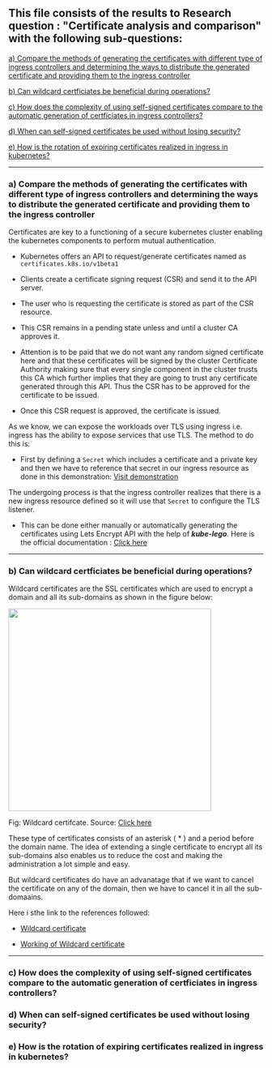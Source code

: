 ## This file consists of the results to Research question : "Certificate analysis and comparison" with the following sub-questions:

<a href="https://github.com/dikshita-git/RP_Ingress_security-IPv4_and_IPv6/blob/main/K3s/Chapters/Results/3.2_Certificate_analysis_and_comparison.md#a-compare-the-methods-of-generating-the-certificates-with-different-type-of-ingress-controllers-and-determining-the-ways-to-distribute-the-generated-certificate-and-providing-them-to-the-ingress-controller">a) Compare the methods of generating the certificates with different type of ingress controllers and determining the ways to distribute the generated certificate and providing them to the ingress controller</a>

<a href="https://github.com/dikshita-git/RP_Ingress_security-IPv4_and_IPv6/blob/main/K3s/Chapters/Results/3.2_Certificate_analysis_and_comparison.md#b-can-wildcard-certficiates-be-beneficial-during-operations">b) Can wildcard certficiates be beneficial during operations?</a>

<a href="">c) How does the complexity of using self-signed certificates compare to the automatic generation of certficiates in ingress controllers?</a>
  
<a href="">d) When can self-signed certificates be used without losing security?</a>
  
<a href="">e) How is the rotation of expiring certificates realized in ingress in kubernetes?</a>


------------------------------------------------------------------------------------------------------

### a) Compare the methods of generating the certificates with different type of ingress controllers and determining the ways to distribute the generated certificate and providing them to the ingress controller

Certificates are key to a functioning of a secure kubernetes cluster enabling the kubernetes components to perform mutual authentication. 

* Kubernetes offers an API to request/generate certificates named as <code>certificates.k8s.io/v1beta1</code>

* Clients create a certificate signing request (CSR) and send it to the API server.

* The user who is requesting the certificate is stored as part of the CSR resource.

* This CSR remains in a pending state unless and until a cluster CA approves it.

 - Attention is to be paid that we do not want any random signed certificate here and that these certificates will be signed by the cluster Certificate Authority making sure that every single component in the cluster trusts this CA which further implies that they are going to trust any certificate generated through this API. Thus the CSR has to be approved for the certificate to be issued.

* Once this CSR request is approved, the certificate is issued.

As we know, we can expose the workloads over TLS using ingress i.e. ingress has the ability to expose services that use TLS. The method to do this is:

* First by defining a <code>Secret</code> which includes a certificate and a private key and then we have to reference that secret in our ingress resource as done in this demonstration: <a href="https://github.com/dikshita-git/RP_Ingress_security-IPv4_and_IPv6/tree/main/K3s/Demo/Certificate_with_k3s%2BHaProxy/credentials">Visit demonstration</a>

The undergoing process is that the ingress controller realizes that there is a new ingress resource defined so it will use that <code>Secret</code> to configure the TLS listener.

* This can be done either manually or automatically generating the certificates using Lets Encrypt API with the help of ***kube-lego***. Here is the official documentation : <a href="https://www.jetstack.io/open-source/kube-lego/">Click here</a>

---------------------------------------------------------------------------



### b) Can wildcard certficiates be beneficial during operations?

Wildcard certificates are the SSL certificates which are used to encrypt a domain and all its sub-domains as shown in the figure below:

<img src="https://github.com/dikshita-git/RP_Ingress_security-IPv4_and_IPv6/blob/main/Wiki-page-images/Research_Question/1.%20Ingress/wildcard-certificate-unlimited-subdomains.png" width=400>

<p>Fig: Wildcard certifcate. Source: <a href="https://comodosslstore.com/resources/how-do-wildcard-ssl-certificates-work/">Click here</a></p>

These type of certificates consists of an asterisk ( * ) and a period before the domain name. The idea of extending a single certificate to encrypt all its sub-domains also enables us to reduce the cost and making the administration a lot simple and easy.

But wildcard certificates do have an advanatage that if we want to cancel the certificate on any of the domain, then we have to cancel it in all the sub-domaains.

Here i sthe link to the references followed: 

* <a href="https://www.techtarget.com/searchsecurity/definition/wildcard-certificate">Wildcard certificate</a>

* <a href="https://comodosslstore.com/resources/how-do-wildcard-ssl-certificates-work/">Working of Wildcard certificate</a>


--------------------------------------------------------------------------------------------------------




### c) How does the complexity of using self-signed certificates compare to the automatic generation of certficiates in ingress controllers?

### d) When can self-signed certificates be used without losing security?

### e) How is the rotation of expiring certificates realized in ingress in kubernetes?

